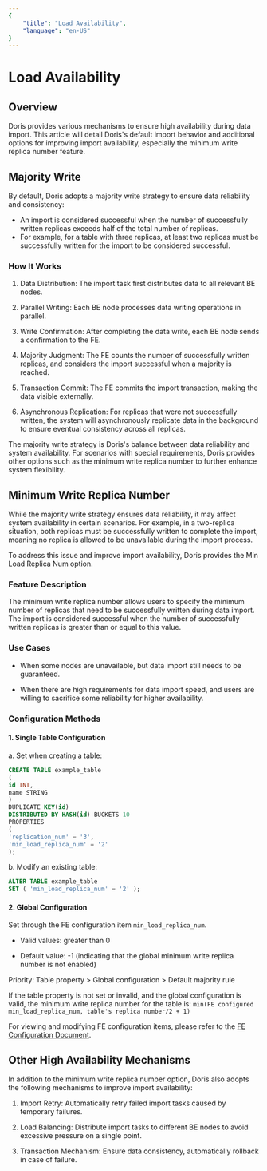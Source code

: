 ```yaml
---
{
    "title": "Load Availability",
    "language": "en-US"
}
---
```


<!--
Licensed to the Apache Software Foundation (ASF) under one
or more contributor license agreements.  See the NOTICE file
distributed with this work for additional information
regarding copyright ownership.  The ASF licenses this file
to you under the Apache License, Version 2.0 (the
"License"); you may not use this file except in compliance
with the License.  You may obtain a copy of the License at

  http://www.apache.org/licenses/LICENSE-2.0

Unless required by applicable law or agreed to in writing,
software distributed under the License is distributed on an
"AS IS" BASIS, WITHOUT WARRANTIES OR CONDITIONS OF ANY
KIND, either express or implied.  See the License for the
specific language governing permissions and limitations
under the License.
-->

# Load Availability

## Overview

Doris provides various mechanisms to ensure high availability during data import. This article will detail Doris's default import behavior and additional options for improving import availability, especially the minimum write replica number feature.

## Majority Write

By default, Doris adopts a majority write strategy to ensure data reliability and consistency:

- An import is considered successful when the number of successfully written replicas exceeds half of the total number of replicas.
- For example, for a table with three replicas, at least two replicas must be successfully written for the import to be considered successful.

### How It Works

1. Data Distribution: The import task first distributes data to all relevant BE nodes.

2. Parallel Writing: Each BE node processes data writing operations in parallel.

3. Write Confirmation: After completing the data write, each BE node sends a confirmation to the FE.

4. Majority Judgment: The FE counts the number of successfully written replicas, and considers the import successful when a majority is reached.

5. Transaction Commit: The FE commits the import transaction, making the data visible externally.

6. Asynchronous Replication: For replicas that were not successfully written, the system will asynchronously replicate data in the background to ensure eventual consistency across all replicas.

The majority write strategy is Doris's balance between data reliability and system availability. For scenarios with special requirements, Doris provides other options such as the minimum write replica number to further enhance system flexibility.

## Minimum Write Replica Number

While the majority write strategy ensures data reliability, it may affect system availability in certain scenarios. For example, in a two-replica situation, both replicas must be successfully written to complete the import, meaning no replica is allowed to be unavailable during the import process.

To address this issue and improve import availability, Doris provides the Min Load Replica Num option.

### Feature Description

The minimum write replica number allows users to specify the minimum number of replicas that need to be successfully written during data import. The import is considered successful when the number of successfully written replicas is greater than or equal to this value.

### Use Cases

- When some nodes are unavailable, but data import still needs to be guaranteed.

- When there are high requirements for data import speed, and users are willing to sacrifice some reliability for higher availability.

### Configuration Methods

#### 1. Single Table Configuration

a. Set when creating a table:

```sql
CREATE TABLE example_table
(
id INT,
name STRING
)
DUPLICATE KEY(id)
DISTRIBUTED BY HASH(id) BUCKETS 10
PROPERTIES
(
'replication_num' = '3',
'min_load_replica_num' = '2'
);
```

b. Modify an existing table:

```sql
ALTER TABLE example_table
SET ( 'min_load_replica_num' = '2' );
```

#### 2. Global Configuration
Set through the FE configuration item `min_load_replica_num`.

- Valid values: greater than 0

- Default value: -1 (indicating that the global minimum write replica number is not enabled)

Priority: Table property > Global configuration > Default majority rule

If the table property is not set or invalid, and the global configuration is valid, the minimum write replica number for the table is:
`min(FE configured min_load_replica_num, table's replica number/2 + 1)`

For viewing and modifying FE configuration items, please refer to the [FE Configuration Document](../../admin-manual/config/fe-config.md).

## Other High Availability Mechanisms

In addition to the minimum write replica number option, Doris also adopts the following mechanisms to improve import availability:

1. Import Retry: Automatically retry failed import tasks caused by temporary failures.

2. Load Balancing: Distribute import tasks to different BE nodes to avoid excessive pressure on a single point.

3. Transaction Mechanism: Ensure data consistency, automatically rollback in case of failure.

